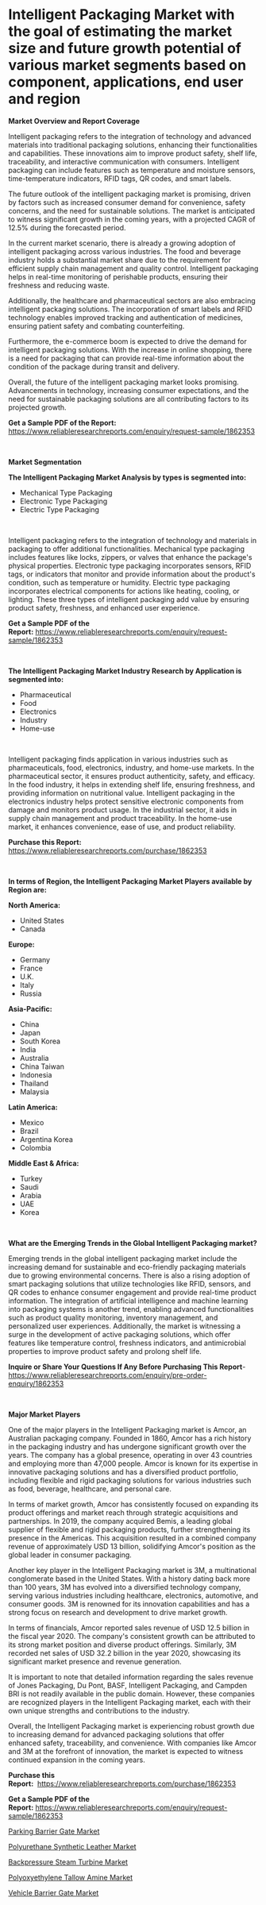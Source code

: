 <p><h1>Intelligent Packaging Market with the goal of estimating the market size and future growth potential of various market segments based on component, applications, end user and region</h1></p><p><strong>Market Overview and Report Coverage</strong></p>
<p><p>Intelligent packaging refers to the integration of technology and advanced materials into traditional packaging solutions, enhancing their functionalities and capabilities. These innovations aim to improve product safety, shelf life, traceability, and interactive communication with consumers. Intelligent packaging can include features such as temperature and moisture sensors, time-temperature indicators, RFID tags, QR codes, and smart labels.</p><p>The future outlook of the intelligent packaging market is promising, driven by factors such as increased consumer demand for convenience, safety concerns, and the need for sustainable solutions. The market is anticipated to witness significant growth in the coming years, with a projected CAGR of 12.5% during the forecasted period. </p><p>In the current market scenario, there is already a growing adoption of intelligent packaging across various industries. The food and beverage industry holds a substantial market share due to the requirement for efficient supply chain management and quality control. Intelligent packaging helps in real-time monitoring of perishable products, ensuring their freshness and reducing waste.</p><p>Additionally, the healthcare and pharmaceutical sectors are also embracing intelligent packaging solutions. The incorporation of smart labels and RFID technology enables improved tracking and authentication of medicines, ensuring patient safety and combating counterfeiting.</p><p>Furthermore, the e-commerce boom is expected to drive the demand for intelligent packaging solutions. With the increase in online shopping, there is a need for packaging that can provide real-time information about the condition of the package during transit and delivery.</p><p>Overall, the future of the intelligent packaging market looks promising. Advancements in technology, increasing consumer expectations, and the need for sustainable packaging solutions are all contributing factors to its projected growth.</p></p>
<p><strong>Get a Sample PDF of the Report:</strong> <a href="https://www.reliableresearchreports.com/enquiry/request-sample/1862353">https://www.reliableresearchreports.com/enquiry/request-sample/1862353</a></p>
<p>&nbsp;</p>
<p><strong>Market Segmentation</strong></p>
<p><strong>The Intelligent Packaging Market Analysis by types is segmented into:</strong></p>
<p><ul><li>Mechanical Type Packaging</li><li>Electronic Type Packaging</li><li>Electric Type Packaging</li></ul></p>
<p>&nbsp;</p>
<p><p>Intelligent packaging refers to the integration of technology and materials in packaging to offer additional functionalities. Mechanical type packaging includes features like locks, zippers, or valves that enhance the package's physical properties. Electronic type packaging incorporates sensors, RFID tags, or indicators that monitor and provide information about the product's condition, such as temperature or humidity. Electric type packaging incorporates electrical components for actions like heating, cooling, or lighting. These three types of intelligent packaging add value by ensuring product safety, freshness, and enhanced user experience.</p></p>
<p><strong>Get a Sample PDF of the Report:</strong>&nbsp;<a href="https://www.reliableresearchreports.com/enquiry/request-sample/1862353">https://www.reliableresearchreports.com/enquiry/request-sample/1862353</a></p>
<p>&nbsp;</p>
<p><strong>The Intelligent Packaging Market Industry Research by Application is segmented into:</strong></p>
<p><ul><li>Pharmaceutical</li><li>Food</li><li>Electronics</li><li>Industry</li><li>Home-use</li></ul></p>
<p>&nbsp;</p>
<p><p>Intelligent packaging finds application in various industries such as pharmaceuticals, food, electronics, industry, and home-use markets. In the pharmaceutical sector, it ensures product authenticity, safety, and efficacy. In the food industry, it helps in extending shelf life, ensuring freshness, and providing information on nutritional value. Intelligent packaging in the electronics industry helps protect sensitive electronic components from damage and monitors product usage. In the industrial sector, it aids in supply chain management and product traceability. In the home-use market, it enhances convenience, ease of use, and product reliability.</p></p>
<p><strong>Purchase this Report:</strong>&nbsp; <a href="https://www.reliableresearchreports.com/purchase/1862353">https://www.reliableresearchreports.com/purchase/1862353</a></p>
<p>&nbsp;</p>
<p><strong>In terms of Region, the Intelligent Packaging Market Players available by Region are:</strong></p>
<p>
    <p> <strong> North America: </strong>
        <ul>
            <li>United States</li>
            <li>Canada</li>
        </ul>
        </p> 
    <p> <strong> Europe: </strong>
        <ul>
            <li>Germany</li>
            <li>France</li>
            <li>U.K.</li>
            <li>Italy</li>
            <li>Russia</li>
        </ul>
        </p> 
    <p> <strong> Asia-Pacific: </strong>
        <ul>
            <li>China</li>
            <li>Japan</li>
            <li>South Korea</li>
            <li>India</li>
            <li>Australia</li>
            <li>China Taiwan</li>
            <li>Indonesia</li>
            <li>Thailand</li>
            <li>Malaysia</li>
        </ul>
        </p> 
    <p> <strong> Latin America: </strong>
        <ul>
            <li>Mexico</li>
            <li>Brazil</li>
            <li>Argentina Korea</li>
            <li>Colombia</li>
        </ul>
        </p> 
    <p> <strong> Middle East & Africa: </strong>
        <ul>
            <li>Turkey</li>
            <li>Saudi</li>
            <li>Arabia</li>
            <li>UAE</li>
            <li>Korea</li>
        </ul>
    </p>
    </p>
<p>&nbsp;</p>
<p><strong>What are the Emerging Trends in the Global Intelligent Packaging market?</strong></p>
<p><p>Emerging trends in the global intelligent packaging market include the increasing demand for sustainable and eco-friendly packaging materials due to growing environmental concerns. There is also a rising adoption of smart packaging solutions that utilize technologies like RFID, sensors, and QR codes to enhance consumer engagement and provide real-time product information. The integration of artificial intelligence and machine learning into packaging systems is another trend, enabling advanced functionalities such as product quality monitoring, inventory management, and personalized user experiences. Additionally, the market is witnessing a surge in the development of active packaging solutions, which offer features like temperature control, freshness indicators, and antimicrobial properties to improve product safety and prolong shelf life.</p></p>
<p><strong>Inquire or Share Your Questions If Any Before Purchasing This Report</strong>- <a href="https://www.reliableresearchreports.com/enquiry/pre-order-enquiry/1862353">https://www.reliableresearchreports.com/enquiry/pre-order-enquiry/1862353</a></p>
<p>&nbsp;</p>
<p><strong>Major Market Players</strong></p>
<p><p>One of the major players in the Intelligent Packaging market is Amcor, an Australian packaging company. Founded in 1860, Amcor has a rich history in the packaging industry and has undergone significant growth over the years. The company has a global presence, operating in over 43 countries and employing more than 47,000 people. Amcor is known for its expertise in innovative packaging solutions and has a diversified product portfolio, including flexible and rigid packaging solutions for various industries such as food, beverage, healthcare, and personal care. </p><p>In terms of market growth, Amcor has consistently focused on expanding its product offerings and market reach through strategic acquisitions and partnerships. In 2019, the company acquired Bemis, a leading global supplier of flexible and rigid packaging products, further strengthening its presence in the Americas. This acquisition resulted in a combined company revenue of approximately USD 13 billion, solidifying Amcor's position as the global leader in consumer packaging.</p><p>Another key player in the Intelligent Packaging market is 3M, a multinational conglomerate based in the United States. With a history dating back more than 100 years, 3M has evolved into a diversified technology company, serving various industries including healthcare, electronics, automotive, and consumer goods. 3M is renowned for its innovation capabilities and has a strong focus on research and development to drive market growth.</p><p>In terms of financials, Amcor reported sales revenue of USD 12.5 billion in the fiscal year 2020. The company's consistent growth can be attributed to its strong market position and diverse product offerings. Similarly, 3M recorded net sales of USD 32.2 billion in the year 2020, showcasing its significant market presence and revenue generation.</p><p>It is important to note that detailed information regarding the sales revenue of Jones Packaging, Du Pont, BASF, Intelligent Packaging, and Campden BRI is not readily available in the public domain. However, these companies are recognized players in the Intelligent Packaging market, each with their own unique strengths and contributions to the industry.</p><p>Overall, the Intelligent Packaging market is experiencing robust growth due to increasing demand for advanced packaging solutions that offer enhanced safety, traceability, and convenience. With companies like Amcor and 3M at the forefront of innovation, the market is expected to witness continued expansion in the coming years.</p></p>
<p><strong>Purchase this Report:</strong>&nbsp;&nbsp;<a href="https://www.reliableresearchreports.com/purchase/1862353">https://www.reliableresearchreports.com/purchase/1862353</a></p>
<p></p>
<p><strong>Get a Sample PDF of the Report:</strong>&nbsp;<a href="https://www.reliableresearchreports.com/enquiry/request-sample/1862353">https://www.reliableresearchreports.com/enquiry/request-sample/1862353</a></p>
<p><p><a href="https://medium.com/@deirdredavies67/parking-barrier-gate-market-size-market-outlook-and-market-forecast-2023-to-2030-636a86e94af7">Parking Barrier Gate Market</a></p><p><a href="https://github.com/gshchiplitsov/Market-Research-Report-List-1/blob/main/polyurethane-synthetic-leather-market.md">Polyurethane Synthetic Leather Market</a></p><p><a href="https://medium.com/@gabriellemcgrath66/backpressure-steam-turbine-market-research-report-its-history-and-forecast-2023-to-2030-7d9eaf33e685">Backpressure Steam Turbine Market</a></p><p><a href="https://github.com/ambrozg/Market-Research-Report-List-1/blob/main/polyoxyethylene-tallow-amine-market.md">Polyoxyethylene Tallow Amine Market</a></p><p><a href="https://medium.com/@deirdreclark76/vehicle-barrier-gate-market-size-and-market-trends-complete-industry-overview-2023-to-2030-d68d3b210381">Vehicle Barrier Gate Market</a></p></p>